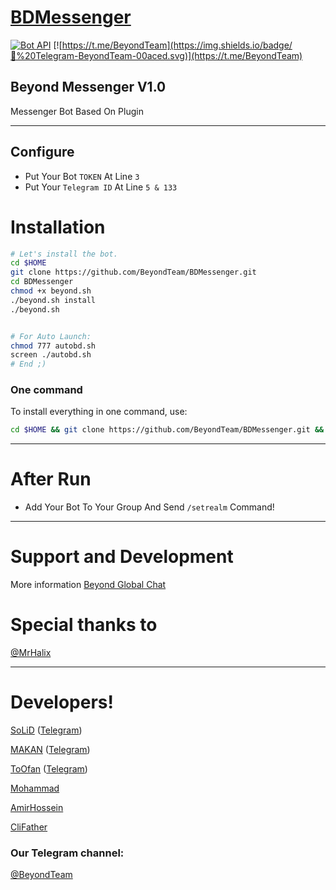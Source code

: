 # [BDMessenger](https://t.me/TeleBeyondApiBot)

[![Bot API](http://img.shields.io/badge/Bot%20API-v2.3.1-00aced.svg)](https://core.telegram.org/bots/api)
[![https://t.me/BeyondTeam](https://img.shields.io/badge/💬%20Telegram-BeyondTeam-00aced.svg)](https://t.me/BeyondTeam)

## Beyond Messenger V1.0 
Messenger Bot Based On Plugin

* * *

## Configure

* Put Your Bot `TOKEN` At Line `3`
* Put Your `Telegram ID` At Line `5 & 133`

# Installation

```sh
# Let's install the bot.
cd $HOME
git clone https://github.com/BeyondTeam/BDMessenger.git
cd BDMessenger
chmod +x beyond.sh
./beyond.sh install
./beyond.sh 


# For Auto Launch:
chmod 777 autobd.sh
screen ./autobd.sh
# End ;)
```
### One command
To install everything in one command, use:
```sh
cd $HOME && git clone https://github.com/BeyondTeam/BDMessenger.git && cd BDMessenger && chmod +x beyond.sh && ./beyond.sh install && ./beyond.sh
```

* * *
# After Run
* Add Your Bot To Your Group And Send `/setrealm` Command!
* * *

# Support and Development

More information [Beyond Global Chat](https://t.me/joinchat/AAAAAEGaKOxC8K6cJ3bCcw)

# Special thanks to

[@MrHalix](https://github.com/MrHalix)

* * *

# Developers!

[SoLiD](https://github.com/solid021) ([Telegram](https://t.me/SoLiD))

[MAKAN](https://github.com/makanj) ([Telegram](https://t.me/MAKAN))

[ToOfan](https://github.com/To0fan) ([Telegram](https://t.me/ToOfan))

[Mohammad](https://t.me/Mohammadrezajiji)

[AmirHossein](https://t.me/Sudo1)

[CliFather](https://t.me/CliFather)

### Our Telegram channel:

[@BeyondTeam](https://t.me/BeyondTeam)
